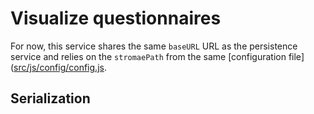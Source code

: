 # Visualize questionnaires

For now, this service shares the same `baseURL` URL as the persistence service and relies on the `stromaePath` from the same [configuration file]([src/js/config/config.js](https://github.com/InseeFr/Pogues/blob/master/src/js/config/config.js).

## Serialization